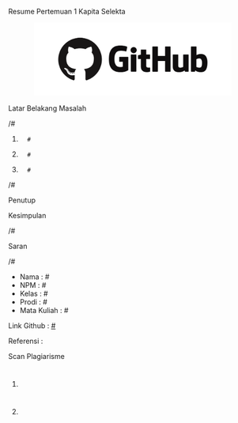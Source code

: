 Resume Pertemuan 1 Kapita Selekta

<p align="center">
  <img src="../../img/github.png" width="400px">
</p>

Latar Belakang Masalah

/#

1.       #

2.       #

3.       #

/#

Penutup

Kesimpulan

/#

Saran

/#

- Nama : #
- NPM : #
- Kelas : #
- Prodi : #
- Mata Kuliah : #

Link Github :  [#](#)


Referensi : 

Scan Plagiarisme
1.	#
2.	#
